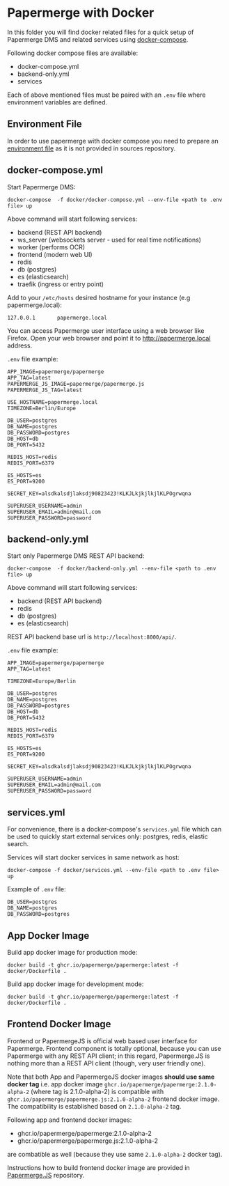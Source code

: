 # Papermerge with Docker

In this folder you will find docker related files for a quick setup of
Papermerge DMS and related services using [docker-compose](https://docs.docker.com/compose/).

Following docker compose files are available:

- docker-compose.yml
- backend-only.yml
- services

Each of above mentioned files must be paired with an ``.env`` file where
environment variables are defined.


## Environment File

In order to use papermerge with docker compose you need to prepare an [environment
file](https://docs.docker.com/compose/env-file/) as it is not provided
in sources repository.


## docker-compose.yml

Start Papermerge DMS:

    docker-compose  -f docker/docker-compose.yml --env-file <path to .env file> up

Above command will start following services:

- backend (REST API backend)
- ws_server (websockets server - used for real time notifications)
- worker (performs OCR)
- frontend (modern web UI)
- redis
- db (postgres)
- es (elasticsearch)
- traefik (ingress or entry point)

Add to your ``/etc/hosts`` desired hostname for your instance (e.g papermerge.local):

    127.0.0.1       papermerge.local

You can access Papermerge user interface using a web browser like Firefox.
Open your web browser and point it to http://papermerge.local address.

``.env`` file example:

    APP_IMAGE=papermerge/papermerge
    APP_TAG=latest
    PAPERMERGE_JS_IMAGE=papermerge/papermerge.js
    PAPERMERGE_JS_TAG=latest

    USE_HOSTNAME=papermerge.local
    TIMEZONE=Berlin/Europe

    DB_USER=postgres
    DB_NAME=postgres
    DB_PASSWORD=postgres
    DB_HOST=db
    DB_PORT=5432

    REDIS_HOST=redis
    REDIS_PORT=6379

    ES_HOSTS=es
    ES_PORT=9200

    SECRET_KEY=alsdkalsdjlaksdj90823423!KLKJLkjkjlkjlKLPOgrwqna

    SUPERUSER_USERNAME=admin
    SUPERUSER_EMAIL=admin@mail.com
    SUPERUSER_PASSWORD=password

## backend-only.yml

Start only Papermerge DMS REST API backend:

    docker-compose  -f docker/backend-only.yml --env-file <path to .env file> up

Above command will start following services:

- backend (REST API backend)
- redis
- db (postgres)
- es (elasticsearch)

REST API backend base url is ``http://localhost:8000/api/``.

``.env`` file example:

    APP_IMAGE=papermerge/papermerge
    APP_TAG=latest

    TIMEZONE=Europe/Berlin

    DB_USER=postgres
    DB_NAME=postgres
    DB_PASSWORD=postgres
    DB_HOST=db
    DB_PORT=5432

    REDIS_HOST=redis
    REDIS_PORT=6379

    ES_HOSTS=es
    ES_PORT=9200

    SECRET_KEY=alsdkalsdjlaksdj90823423!KLKJLkjkjlkjlKLPOgrwqna

    SUPERUSER_USERNAME=admin
    SUPERUSER_EMAIL=admin@mail.com
    SUPERUSER_PASSWORD=password

## services.yml

For convenience, there is a docker-compose's ``services.yml`` file which can
be used to quickly start external services only: postgres, redis, elastic
search.

Services will start docker services in same network as host:

    docker-compose -f docker/services.yml --env-file <path to .env file> up

Example of ``.env`` file:

    DB_USER=postgres
    DB_NAME=postgres
    DB_PASSWORD=postgres


## App Docker Image

Build app docker image for production mode:

    docker build -t ghcr.io/papermerge/papermerge:latest -f docker/Dockerfile .

Build app docker image for development mode:

    docker build -t ghcr.io/papermerge/papermerge:latest -f docker/Dockerfile .


## Frontend Docker Image

Frontend or PapermergeJS is official web based user interface for Papermerge.
Frontend component is totally optional, because you can use Papermerge
with any REST API client; in this regard, Papermerge.JS is nothing more than
a REST API client (though, very user friendly one).

Note that both App and PapermergeJS docker images **should use same docker tag**
i.e. app docker image ``ghcr.io/papermerge/papermerge:2.1.0-alpha-2`` (where tag is
2.1.0-alpha-2) is compatible with ``ghcr.io/papermerge/papermerge.js:2.1.0-alpha-2``
frontend docker image. The compatibility is established based on ``2.1.0-alpha-2``
tag.

Following app and frontend docker images:

- ghcr.io/papermerge/papermerge:2.1.0-alpha-2
- ghcr.io/papermerge/papermerge.js:2.1.0-alpha-2

are combatible as well (because they use same ``2.1.0-alpha-2`` docker tag).

Instructions how to build frontend docker image are provided in [Papermerge.JS](https://github.com/papermerge/papermerge.js) repository.
